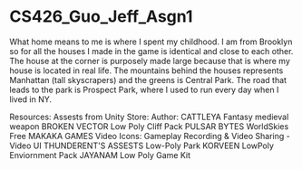 # CS426_Guo_Jeff_Asgn1
What home means to me is where I spent my childhood. I am from Brooklyn so for all the houses I made in the game is identical and close to each other. The house at the corner is purposely made large because that is where my house is located in real life. The mountains behind the houses represents Manhattan (tall skyscrapers) and the greens is Central Park. The road that leads to the park is Prospect Park, where I used to run every day when I lived in NY.

Resources:
Assests from Unity Store:
  Author: 
    CATTLEYA
      Fantasy medieval weapon
    BROKEN VECTOR
      Low Poly Cliff Pack
    PULSAR BYTES
      WorldSkies Free
    MAKAKA GAMES
      Video Icons: Gameplay Recording & Video Sharing - Video UI
    THUNDERENT'S ASSESTS
      Low-Poly Park
    KORVEEN
      LowPoly Enviornment Pack
    JAYANAM
      Low Poly Game Kit
